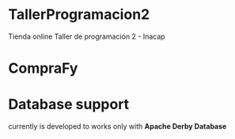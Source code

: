 # TallerProgramacion2
Tienda online Taller de programación 2 - Inacap

# CompraFy

# Database support

currently is developed to works only with **Apache Derby Database**

